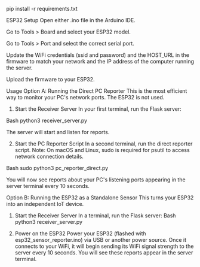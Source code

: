 pip install -r requirements.txt

ESP32 Setup
Open either .ino file in the Arduino IDE.

Go to Tools > Board and select your ESP32 model.

Go to Tools > Port and select the correct serial port.

Update the WiFi credentials (ssid and password) and the HOST_URL in the firmware to match your network and the IP address of the computer running the server.

Upload the firmware to your ESP32.

Usage
Option A: Running the Direct PC Reporter
This is the most efficient way to monitor your PC's network ports. The ESP32 is not used.

1. Start the Receiver Server
In your first terminal, run the Flask server:

Bash
python3 receiver_server.py

The server will start and listen for reports.

2. Start the PC Reporter Script
In a second terminal, run the direct reporter script.
Note: On macOS and Linux, sudo is required for psutil to access network connection details.

Bash
sudo python3 pc_reporter_direct.py

You will now see reports about your PC's listening ports appearing in the server terminal every 10 seconds.

Option B: Running the ESP32 as a Standalone Sensor
This turns your ESP32 into an independent IoT device.

1. Start the Receiver Server
In a terminal, run the Flask server:
Bash
python3 receiver_server.py

2. Power on the ESP32
Power your ESP32 (flashed with esp32_sensor_reporter.ino) via USB or another power source. Once it connects to your WiFi, it will begin sending its WiFi signal strength to the server every 10 seconds. You will see these reports appear in the server terminal.

